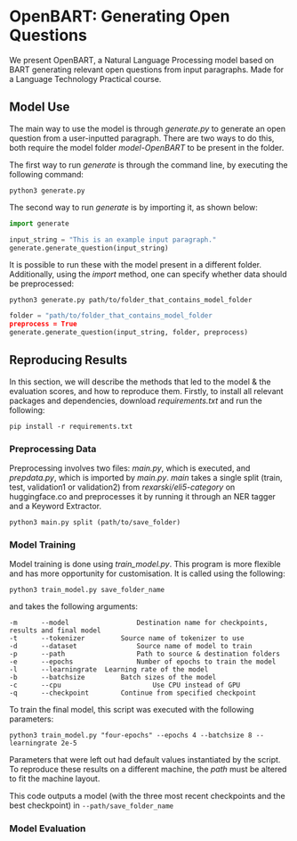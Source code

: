# OpenBART: Generating Open Questions
We present OpenBART, a Natural Language Processing model based on BART generating relevant open questions from input paragraphs. Made for a Language Technology Practical course.

## Model Use

The main way to use the model is through _generate.py_ to generate an open question from a user-inputted paragraph.
There are two ways to do this, both require the model folder _model-OpenBART_ to be present in the folder.

The first way to run _generate_ is through the command line, by executing the following command:
```console
python3 generate.py
```

The second way to run _generate_ is by importing it, as shown below:
```python
import generate

input_string = "This is an example input paragraph."
generate.generate_question(input_string)
```

It is possible to run these with the model present in a different folder. Additionally, using the _import_ method, one can specify whether data should be preprocessed:
```console
python3 generate.py path/to/folder_that_contains_model_folder
```
```python
folder = "path/to/folder_that_contains_model_folder
preprocess = True
generate.generate_question(input_string, folder, preprocess)
```

## Reproducing Results

In this section, we will describe the methods that led to the model & the evaluation scores, and how to reproduce them.
Firstly, to install all relevant packages and dependencies, download _requirements.txt_ and run the following:
```console
pip install -r requirements.txt
```
### Preprocessing Data

Preprocessing involves two files: _main.py_, which is executed, and _prepdata.py_, which is imported by _main.py_.
_main_ takes a single split (train, test, validation1 or validation2) from _rexarski/eli5-category_ on huggingface.co and preprocesses it by running it through an NER tagger and a Keyword Extractor.
```console
python3 main.py split (path/to/save_folder)
```

### Model Training

Model training is done using _train_model.py_. This program is more flexible and has more opportunity for customisation. It is called using the following:
```console
python3 train_model.py save_folder_name
```
and takes the following arguments:
```console
-m		--model					Destination name for checkpoints, results and final model
-t 		--tokenizer			Source name of tokenizer to use
-d 		--dataset				Source name of model to train
-p 		--path					Path to source & destination folders
-e 		--epochs				Number of epochs to train the model
-l 		--learningrate	Learning rate of the model
-b		--batchsize			Batch sizes of the model
-c 		--cpu						Use CPU instead of GPU
-q 		--checkpoint		Continue from specified checkpoint
```

To train the final model, this script was executed with the following parameters:
```console
python3 train_model.py "four-epochs" --epochs 4 --batchsize 8 --learningrate 2e-5
```
Parameters that were left out had default values instantiated by the script.
To reproduce these results on a different machine, the _path_ must be altered to fit the machine layout.

This code outputs a model (with the three most recent checkpoints and the best checkpoint) in `--path/save_folder_name`

### Model Evaluation

